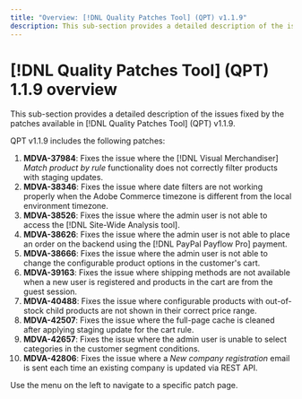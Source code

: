 ```yaml
---
title: "Overview: [!DNL Quality Patches Tool] (QPT) v1.1.9"
description: This sub-section provides a detailed description of the issues fixed by the patches available in [!DNL Quality Patches Tool] (QPT) v1.1.9.
---
```

# [!DNL Quality Patches Tool] (QPT) 1.1.9 overview

This sub-section provides a detailed description of the issues fixed by the patches available in [!DNL Quality Patches Tool] (QPT) v1.1.9.

QPT v1.1.9 includes the following patches:

1. **MDVA-37984**: Fixes the issue where the [!DNL Visual Merchandiser] *Match product by rule* functionality does not correctly filter products with staging updates.
1. **MDVA-38346**: Fixes the issue where date filters are not working properly when the Adobe Commerce timezone is different from the local environment timezone.
1. **MDVA-38526**: Fixes the issue where the admin user is not able to access the [!DNL Site-Wide Analysis tool].
1. **MDVA-38626**: Fixes the issue where the admin user is not able to place an order on the backend using the [!DNL PayPal Payflow Pro] payment.
1. **MDVA-38666**: Fixes the issue where the admin user is not able to change the configurable product options in the customer's cart.
1. **MDVA-39163**: Fixes the issue where shipping methods are not available when a new user is registered and products in the cart are from the guest session.
1. **MDVA-40488**: Fixes the issue where configurable products with out-of-stock child products are not shown in their correct price range.
1. **MDVA-42507**: Fixes the issue where the full-page cache is cleaned after applying staging update for the cart rule.
1. **MDVA-42657**: Fixes the issue where the admin user is unable to select categories in the customer segment conditions.
1. **MDVA-42806**: Fixes the issue where a *New company registration* email is sent each time an existing company is updated via REST API.

Use the menu on the left to navigate to a specific patch page.
